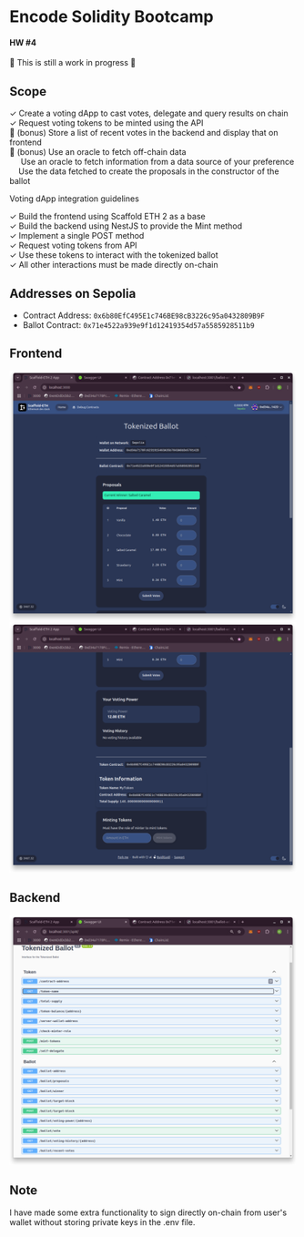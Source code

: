 # Encode Solidity Bootcamp
#### HW #4

🚧 This is still a work in progress 🚧

## Scope

✓ Create a voting dApp to cast votes, delegate and query results on chain\
✓ Request voting tokens to be minted using the API\
🚧 (bonus) Store a list of recent votes in the backend and display that on frontend\
🚧 (bonus) Use an oracle to fetch off-chain data\
&nbsp;&nbsp;&nbsp;&nbsp; Use an oracle to fetch information from a data source of your preference\
&nbsp;&nbsp;&nbsp;&nbsp;Use the data fetched to create the proposals in the constructor of the ballot

Voting dApp integration guidelines

✓ Build the frontend using Scaffold ETH 2 as a base\
✓ Build the backend using NestJS to provide the Mint method\
✓ Implement a single POST method\
✓ Request voting tokens from API\
✓ Use these tokens to interact with the tokenized ballot\
✓ All other interactions must be made directly on-chain

## Addresses on Sepolia

* Contract Address: `0x6b80EfC495E1c746BE98cB3226c95a0432809B9F`
* Ballot Contract: `0x71e4522a939e9f1d12419354d57a5585928511b9`

## Frontend

![frontend](./images/frontend_1.png)
![frontend](./images/frontend_2.png)

## Backend

![backend](./images/backend_1.png)

## Note

I have made some extra functionality to sign directly on-chain from user's wallet without storing private keys in the .env file.  
